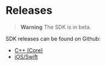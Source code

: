 # Releases

> **Warning** The SDK is in beta.

SDK releases can be found on Github:
* [C++ (Core)](https://github.com/mavlink/MAVSDK/releases)
* [iOS/Swift](https://github.com/mavlink/MAVSDK-Swift/releases)
